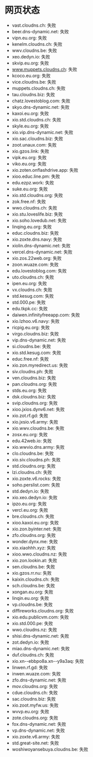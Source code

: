 # 网页状态
- vast.cloudns.ch: 失败
- beer.dns-dynamic.net: 失败
- vipn.eu.org: 失败
- kenelm.cloudns.ch: 失败
- wwv.cloudns.be: 失败
- xeo.dedyn.io: 失败
- skvip.eu.org: 失败
- www.muppets.cloudns.ch: 失败
- kcoco.eu.org: 失败
- vice.cloudns.be: 失败
- muppets.cloudns.ch: 失败
- tau.cloudns.biz: 失败
- chatz.lovestoblog.com: 失败
- skyo.dns-dynamic.net: 失败
- kaxoi.eu.org: 失败
- xio.std.cloudns.ch: 失败
- skyle.eu.org: 失败
- xio.vip.dns-dynamic.net: 失败
- xio.sac.cloudns.biz: 失败
- zoot.unaux.com: 失败
- xio.gzos.link: 失败
- vipk.eu.org: 失败
- viko.eu.org: 失败
- xio.zoten.onflashdrive.app: 失败
- xioo.educ.line.pm: 失败
- edu.ezpz.work: 失败
- suke.eu.org: 失败
- xio.std.cloudns.org: 失败
- zok.free.nf: 失败
- wwo.cloudns.ch: 失败
- xio.stu.loveslife.biz: 失败
- xio.soho.lovedub.net: 失败
- linqing.eu.org: 失败
- educ.cloudns.biz: 失败
- xio.zoxte.dns.navy: 失败
- xiolin.dns-dynamic.net: 失败
- vercel.dns-dynamic.net: 失败
- xio.zos.22web.org: 失败
- zoon.wuaze.com: 失败
- edu.lovestoblog.com: 失败
- uto.cloudns.ch: 失败
- ipen.eu.org: 失败
- vx.cloudns.ch: 失败
- std.kesug.com: 失败
- std.000.pe: 失败
- edu.tkpk.cc: 失败
- daiwen.infinityfreeapp.com: 失败
- xio.lzhoo.v6.navy: 失败
- ricpig.eu.org: 失败
- virgo.cloudns.biz: 失败
- vip.dns-dynamic.net: 失败
- si.cloudns.be: 失败
- xio.std.kesug.com: 失败
- educ.free.nf: 失败
- xio.zon.myredirect.us: 失败
- siv.cloudns.ph: 失败
- ven.cloudns.biz: 失败
- pan.cloudns.org: 失败
- stds.eu.org: 失败
- dsk.cloudns.biz: 失败
- svip.cloudns.org: 失败
- xioo.jxios.dynv6.net: 失败
- xio.zot.rf.gd: 失败
- xio.jxsio.v6.army: 失败
- xio.wwv.cloudns.be: 失败
- zosx.eu.org: 失败
- edu.42web.io: 失败
- xio.wwvio.dns.army: 失败
- clo.cloudns.be: 失败
- xio.siv.cloudns.ph: 失败
- std.cloudns.org: 失败
- lzi.cloudns.ch: 失败
- xio.zoxte.v6.rocks: 失败
- soho.perslist.com: 失败
- std.dedyn.io: 失败
- xio.xeo.dedyn.io: 失败
- ipzo.eu.org: 失败
- vercl.eu.org: 失败
- bre.cloudns.ch: 失败
- xioo.kaxoi.eu.org: 失败
- xio.zon.byinter.net: 失败
- zfo.cloudns.org: 失败
- wonder.dynx.me: 失败
- xio.xiaohhh.xyz: 失败
- xioo.wwo.cloudns.nz: 失败
- xio.zon.lookin.at: 失败
- sen.cloudns.be: 失败
- xio.gzos.rr.nu: 失败
- kaixin.cloudns.ch: 失败
- sch.cloudns.be: 失败
- xongan.eu.org: 失败
- linqin.eu.org: 失败
- vp.cloudns.be: 失败
- diffireworks.cloudns.org: 失败
- xio.edu.publicvm.com: 失败
- xio.std.000.pe: 失败
- wwo.cloudns.nz: 失败
- shisi.dns-dynamic.net: 失败
- zot.dedyn.io: 失败
- miao.dns-dynamic.net: 失败
- duf.cloudns.ch: 失败
- xio.xn--ebbpo8a.xn--y9a3aq: 失败
- linwen.rf.gd: 失败
- inwen.wuaze.com: 失败
- zfo.dns-dynamic.net: 失败
- mov.cloudns.org: 失败
- cdue.cloudns.ch: 失败
- sac.cloudns.biz: 失败
- xio.zoot.myfw.us: 失败
- wvvp.eu.org: 失败
- zote.cloudns.org: 失败
- fox.dns-dynamic.net: 失败
- vp.dns-dynamic.net: 失败
- xio.zoxte.v6.army: 失败
- std.great-site.net: 失败
- woshiwoyansebuya.cloudns.be: 失败
